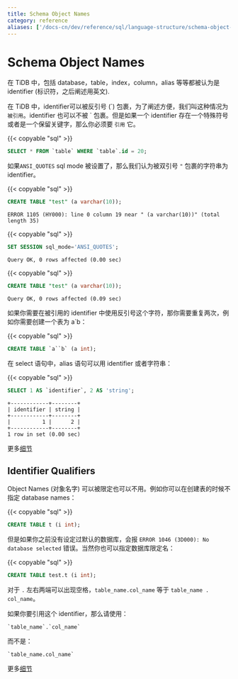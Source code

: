```yaml
---
title: Schema Object Names
category: reference
aliases: ['/docs-cn/dev/reference/sql/language-structure/schema-object-names.md']
---
```


# Schema Object Names

在 TiDB 中，包括 database，table，index，column，alias 等等都被认为是 identifier (标识符，之后阐述用英文).

在 TiDB 中，identifier可以被反引号 (\`) 包裹，为了阐述方便，我们叫这种情况为 `被引用`。identifier 也可以不被 \` 包裹。但是如果一个 identifier 存在一个特殊符号或者是一个保留关键字，那么你必须要 `引用` 它。

{{< copyable "sql" >}}

```sql
SELECT * FROM `table` WHERE `table`.id = 20;
```

如果`ANSI_QUOTES` sql mode 被设置了，那么我们认为被双引号 `"` 包裹的字符串为 identifier。

{{< copyable "sql" >}}

```sql
CREATE TABLE "test" (a varchar(10));
```

```
ERROR 1105 (HY000): line 0 column 19 near " (a varchar(10))" (total length 35)
```

{{< copyable "sql" >}}

```sql
SET SESSION sql_mode='ANSI_QUOTES';
```

```
Query OK, 0 rows affected (0.00 sec)
```

{{< copyable "sql" >}}

```sql
CREATE TABLE "test" (a varchar(10));
```

```
Query OK, 0 rows affected (0.09 sec)
```

如果你需要在被引用的 identifier 中使用反引号这个字符，那你需要重复两次，例如你需要创建一个表为 a`b：

{{< copyable "sql" >}}

```sql
CREATE TABLE `a``b` (a int);
```

在 select 语句中，alias 语句可以用 identifier 或者字符串：

{{< copyable "sql" >}}

```sql
SELECT 1 AS `identifier`, 2 AS 'string';
```

```
+------------+--------+
| identifier | string |
+------------+--------+
|          1 |      2 |
+------------+--------+
1 row in set (0.00 sec)
```

更多[细节](https://dev.mysql.com/doc/refman/5.7/en/identifiers.html)

## Identifier Qualifiers

Object Names (对象名字) 可以被限定也可以不用。例如你可以在创建表的时候不指定 database names：

{{< copyable "sql" >}}

```sql
CREATE TABLE t (i int);
```

但是如果你之前没有设定过默认的数据库，会报 `ERROR 1046 (3D000): No database selected` 错误。当然你也可以指定数据库限定名：

{{< copyable "sql" >}}

```sql
CREATE TABLE test.t (i int);
```

对于 `.` 左右两端可以出现空格，`table_name.col_name` 等于 `table_name . col_name`。

如果你要引用这个 identifier，那么请使用：

```
`table_name`.`col_name`
```

而不是：

```
`table_name.col_name`
```

更多[细节](https://dev.mysql.com/doc/refman/5.7/en/identifier-qualifiers.html)
